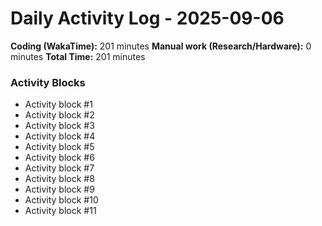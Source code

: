 # Daily Activity Log - 2025-09-06

**Coding (WakaTime):** 201 minutes
**Manual work (Research/Hardware):** 0 minutes
**Total Time:** 201 minutes

### Activity Blocks
- Activity block #1
- Activity block #2
- Activity block #3
- Activity block #4
- Activity block #5
- Activity block #6
- Activity block #7
- Activity block #8
- Activity block #9
- Activity block #10
- Activity block #11
